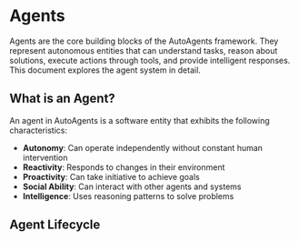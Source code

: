 # Agents

Agents are the core building blocks of the AutoAgents framework. They represent autonomous entities that can understand
tasks, reason about solutions, execute actions through tools, and provide intelligent responses. This document explores
the agent system in detail.

## What is an Agent?

An agent in AutoAgents is a software entity that exhibits the following characteristics:

- **Autonomy**: Can operate independently without constant human intervention
- **Reactivity**: Responds to changes in their environment
- **Proactivity**: Can take initiative to achieve goals
- **Social Ability**: Can interact with other agents and systems
- **Intelligence**: Uses reasoning patterns to solve problems

## Agent Lifecycle
